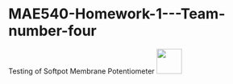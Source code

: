 # MAE540-Homework-1---Team-number-four
Testing of Softpot Membrane Potentiometer
<img src="http://bildr.org/blog/wp-content/uploads/2012/11/softpot-Straight-arduino.png" style="height: 50px;"/>
